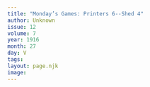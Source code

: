```yaml
---
title: "Monday’s Games: Printers 6--Shed 4"
author: Unknown
issue: 12
volume: 7
year: 1916
month: 27
day: V
tags:
layout: page.njk
image:
---
```



